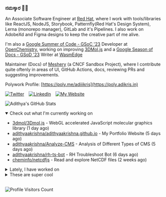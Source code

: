 ### ನಮಸ್ಕಾರ 🙏🏼
  
An Associate Software Engineer at [Red Hat](https://www.redhat.com), where I work with tools/libraries like ReactJS, NodeJS, Storybook, Patternfly(Red Hat's Design System), Lerna (monorepo manager), GitLab and it's Pipelines. I also work on AdobeXd and Figma designs to keep the creative part of me alive.

I'm also a [Google Summer of Code - GSoC '23](https://summerofcode.withgoogle.com/) Developer at [OpenChemistry](https://openchemistry.org), working on improving [3DMol.js](https://github.com/3dmol/3Dmol.js) and a [Google Season of Docs - GSoD '23](https://developers.google.com/season-of-docs) Writer at [WasmEdge](https://github.com/WasmEdge)

Maintainer (Docs) of [Meshery](https://github.com/meshery) (a CNCF Sandbox Project), where I contribute quite oftenly in areas of UI, GitHub Actions, docs, reviewing PRs and suggesting improvements.

Polywork Profile: [https://poly.me/adiiikris](https://poly.adikris.in)

[![Twitter](https://img.shields.io/badge/-@adii_kris-%231DA1F2?style=for-the-badge&logo=twitter&logoColor=ffffff)](https:/twitter.adikris.in) &ensp;
[![LinkedIn](https://img.shields.io/badge/-Adithya%20Krishna-%230A67C3?style=for-the-badge&logo=linkedin&logoColor=ffffff)](https://linkedin.adikris.in/) &ensp;
[![My Website](https://img.shields.io/badge/-My%20Website-%230A67C3?style=for-the-badge)](https://adikris.in/)



![Adithya's GitHub Stats](https://github-readme-stats.vercel.app/api?username=adithyaakrishna&show_icons=true&hide_border=true&title_color=fff&icon_color=79ff97&text_color=9f9f9f&bg_color=151515)


<details open="true">
  <summary>Check out what I'm currently working on</summary>
  
  - [3dmol/3Dmol.js](https://github.com/3dmol/3Dmol.js) - WebGL accelerated JavaScript molecular graphics library (1 day ago)
  - [adithyaakrishna/adithyaakrishna.github.io](https://github.com/adithyaakrishna/adithyaakrishna.github.io) - My Portfolio Website (5 days ago)
  - [adithyaakrishna/Analyze-CMS](https://github.com/adithyaakrishna/Analyze-CMS) - Analysis of Different Types of CMS (5 days ago)
  - [adithyaakrishna/rh-ts-bot](https://github.com/adithyaakrishna/rh-ts-bot) - RH Troubleshoot Bot (6 days ago)
  - [cheminfo/netcdfjs](https://github.com/cheminfo/netcdfjs) - Read and explore NetCDF files (2 weeks ago)
</details>

<details>
  <summary>Lately, I have worked on</summary>
  
  - [fix: dependabot workflow](https://github.com/documenso/documenso/pull/298) on [documenso/documenso](https://github.com/documenso/documenso) (today)
  - [feat: improved accessibility of buttons and updated eslint config](https://github.com/documenso/documenso/pull/297) on [documenso/documenso](https://github.com/documenso/documenso) (today)
  - [feat: enable GitHub Codespaces config](https://github.com/3dmol/3Dmol.js/pull/715) on [3dmol/3Dmol.js](https://github.com/3dmol/3Dmol.js) (1 day ago)
  - [feat: added citation file](https://github.com/gnina/gnina/pull/218) on [gnina/gnina](https://github.com/gnina/gnina) (1 day ago)
  - [fix: fixed Deps Review Workflow](https://github.com/3dmol/3Dmol.js/pull/714) on [3dmol/3Dmol.js](https://github.com/3dmol/3Dmol.js) (1 day ago)
</details>

<details>
  <summary>These are super cool</summary>
  
  - [shadcn-ui/ui](https://github.com/shadcn-ui/ui) - Beautifully designed components built with Radix UI and Tailwind CSS. (today)
  - [lucide-icons/lucide](https://github.com/lucide-icons/lucide) - Beautiful &amp; consistent icon toolkit made by the community. Open-source project and a fork of Feather Icons. (today)
  - [blenderskool/blaze](https://github.com/blenderskool/blaze) - ⚡ File sharing progressive web app built using WebTorrent and WebSockets (1 day ago)
  - [openstatusHQ/openstatus](https://github.com/openstatusHQ/openstatus) - The open-source monitoring service (2 days ago)
  - [pomber/stargazer](https://github.com/pomber/stargazer) - Your repo reached a stars milestone? Celebrate with a video of your stargazers! (2 days ago)
</details>

<br> 

![Profile Visitors Count](https://profile-counter.glitch.me/adithyaakrishna/count.svg)
